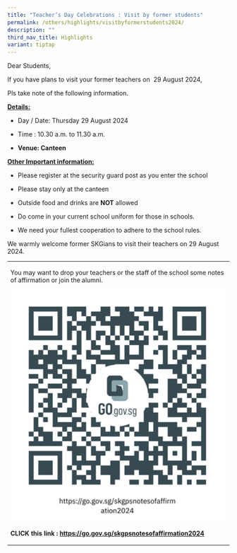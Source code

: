 ```yaml
---
title: "Teacher’s Day Celebrations : Visit by former students"
permalink: /others/highlights/visitbyformerstudents2024/
description: ""
third_nav_title: Highlights
variant: tiptap
---
```

<p>Dear Students,</p>
<p>If you have plans to visit your former teachers on&nbsp; 29 August 2024,</p>
<p>Pls take note of the following information.</p>
<p><strong><u>Details:</u></strong>
</p>
<ul data-tight="true" class="tight">
<li>
<p>Day / Date: Thursday 29 August 2024</p>
</li>
<li>
<p>Time : 10.30 a.m. to 11.30 a.m.</p>
</li>
<li>
<p><strong>Venue: Canteen</strong>
</p>
</li>
</ul>
<p><strong><u>Other Important information:</u></strong>
</p>
<ul data-tight="true" class="tight">
<li>
<p>Please register at the security guard post as you enter the school</p>
</li>
<li>
<p>Please stay only at the canteen</p>
</li>
<li>
<p>Outside food and drinks are <strong>NOT</strong> allowed</p>
</li>
<li>
<p>Do come in your current school uniform for those in schools.</p>
</li>
<li>
<p>We need your fullest cooperation to adhere to the school rules.</p>
</li>
</ul>
<p>We warmly welcome former SKGians to visit their teachers on 29 August
2024.</p>
<table style="minWidth: 25px">
<colgroup>
<col>
</colgroup>
<tbody>
<tr>
<td rowspan="1" colspan="1">
<p>You may want to drop your teachers or the staff of the school some notes
of affirmation or join the alumni.&nbsp;</p>
<p></p>
<p></p>
<div class="isomer-image-wrapper">
<img style="width: 100%" height="auto" width="100%" alt="notesofaffirmation" src="/images/Screenshot_2024_08_22_114814.png">
</div>
<p></p>
<p><strong>CLICK this link : <a href="https://go.gov.sg/skgpsnotesofaffirmation2024" rel="noopener noreferrer nofollow" target="_blank">https://go.gov.sg/skgpsnotesofaffirmation2024</a> &nbsp;</strong>
</p>
</td>
</tr>
</tbody>
</table>
<p>&nbsp;</p>